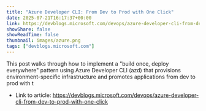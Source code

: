 ```yaml
---
title: "Azure Developer CLI: From Dev to Prod with One Click"
date: 2025-07-21T16:17:37+00:00
link: https://devblogs.microsoft.com/devops/azure-developer-cli-from-dev-to-prod-with-one-click
showShare: false
showReadTime: false
thumbnail: images/azure.png
tags: ["devblogs.microsoft.com"]
---
```

This post walks through how to implement a "build once, deploy everywhere" pattern using Azure Developer CLI (azd) that provisions environment-specific infrastructure and promotes applications from dev to prod with t

- Link to article: https://devblogs.microsoft.com/devops/azure-developer-cli-from-dev-to-prod-with-one-click